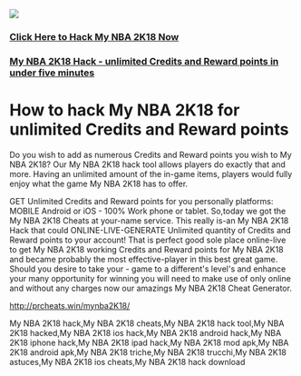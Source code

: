 <a href="http://prcheats.win/mynba2K18/"><img src="https://i.imgur.com/JofLywq.gif"></a>
<h3><a href="http://prcheats.win/mynba2K18/">Click Here to Hack My NBA 2K18 Now</a></h3>
<h3><a href="http://prcheats.win/mynba2K18/">My NBA 2K18 Hack - unlimited Credits and Reward points in under five minutes</a></h3>

<h1> How to hack My NBA 2K18 for unlimited Credits and Reward points</h1>
Do you wish to add as numerous Credits and Reward points you wish to My NBA 2K18? Our My NBA 2K18 hack tool allows players do exactly that and more. Having an unlimited amount of the in-game items, players would fully enjoy what the game My NBA 2K18 has to offer.

GET Unlimited Credits and Reward points for you personally platforms: MOBILE Android or iOS - 100% Work phone or tablet. So,today we got the My NBA 2K18 Cheats at your-name service. This really is-an My NBA 2K18 Hack that could ONLINE-LIVE-GENERATE Unlimited quantity of Credits and Reward points to your account! That is perfect good sole place online-live to get My NBA 2K18 working Credits and Reward points for My NBA 2K18 and became probably the most effective-player in this best great game. Should you desire to take your - game to a different's level's and enhance your many opportunity for winning you will need to make use of only online and without any charges now our amazings My NBA 2K18 Cheat Generator. 

<a href="http://prcheats.win/mynba2K18/">http://prcheats.win/mynba2K18/</a>


My NBA 2K18 hack,My NBA 2K18 cheats,My NBA 2K18 hack tool,My NBA 2K18 hacked,My NBA 2K18 ios hack,My NBA 2K18 android hack,My NBA 2K18 iphone hack,My NBA 2K18 ipad hack,My NBA 2K18 mod apk,My NBA 2K18 android apk,My NBA 2K18 triche,My NBA 2K18 trucchi,My NBA 2K18 astuces,My NBA 2K18 ios cheats,My NBA 2K18 hack download
